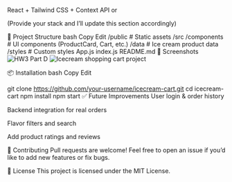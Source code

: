 
React + Tailwind CSS + Context API
or

(Provide your stack and I’ll update this section accordingly)

📂 Project Structure
bash
Copy
Edit
/public           # Static assets
/src
  /components     # UI components (ProductCard, Cart, etc.)
  /data           # Ice cream product data
  /styles         # Custom styles
  App.js
  index.js
README.md
📸 Screenshots
![HW3 Part D](https://github.com/user-attachments/assets/5b39f5c6-5137-48fa-b333-f2ef8a50799d)
![Icecream shopping cart project](https://github.com/user-attachments/assets/b63cb41d-fef5-411e-9cf6-61f91dd5b073)

📦 Installation
bash
Copy
Edit

git clone https://github.com/your-username/icecream-cart.git
cd icecream-cart
npm install
npm start
✅ Future Improvements
User login & order history

Backend integration for real orders

Flavor filters and search

Add product ratings and reviews

🙌 Contributing
Pull requests are welcome! Feel free to open an issue if you’d like to add new features or fix bugs.

📄 License
This project is licensed under the MIT License.

